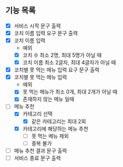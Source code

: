 ##  기능 목록
- [x] 서비스 시작 문구 출력
- [x] 코치 이름 입력 요구 문구 출력
- [x] 코치 이름 입력
    - 예외
    - [x] 코치 수 최소 2명, 최대 5명가 아닐 때
    - [x] 코치 이름 최소 2글자, 최대 4글자가 아닐 때
- [x] 코치별 못 먹는 메뉴 입력 요구 문구 출력
- [x] 코치별 못 먹는 메뉴 입력
  - 예외
  - [x] 못 먹는 메뉴가 최소 0개, 최대 2개가 아닐 때
  - [x] 존재하지 않는 메뉴 일때
- [ ] 메뉴 추천
  - [x] 카테고리 선택
    - [x] 같은 카테고리는 최대 2회
  - [x] 카테고리에 해당하는 메뉴 추천
    - [ ] 못 먹는 메뉴 제외
    - [ ] 중복 불가
- [ ] 메뉴 추천 결과 문구 출력
- [ ] 서비스 종료 문구 출력
